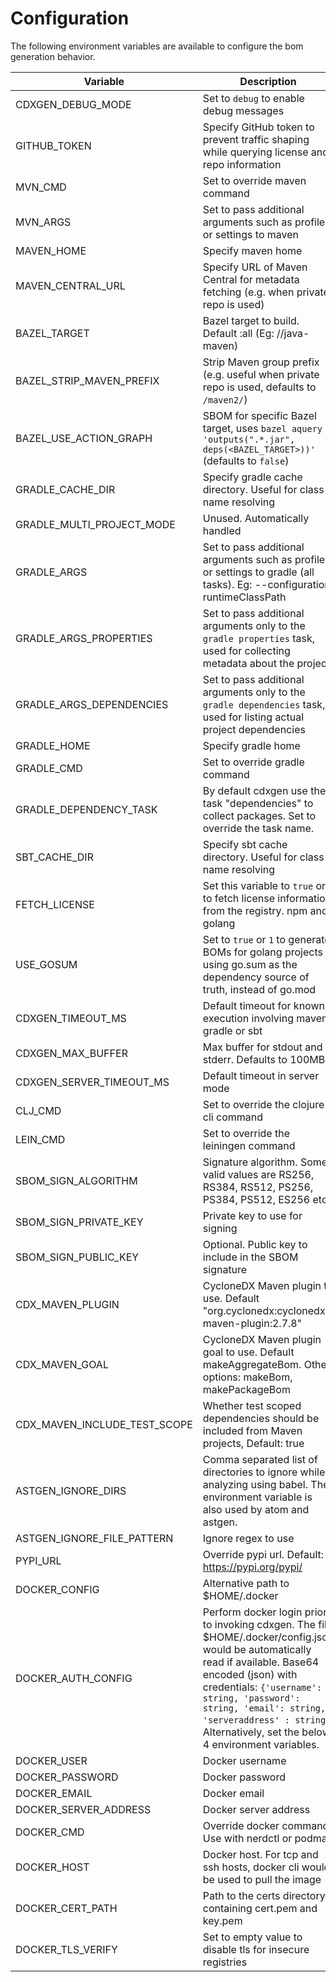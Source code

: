 # Configuration

The following environment variables are available to configure the bom generation behavior.

| Variable                     | Description                                                                                                                                                                                                                                                                                                      |
| ---------------------------- | ---------------------------------------------------------------------------------------------------------------------------------------------------------------------------------------------------------------------------------------------------------------------------------------------------------------- |
| CDXGEN_DEBUG_MODE            | Set to `debug` to enable debug messages                                                                                                                                                                                                                                                                          |
| GITHUB_TOKEN                 | Specify GitHub token to prevent traffic shaping while querying license and repo information                                                                                                                                                                                                                      |
| MVN_CMD                      | Set to override maven command                                                                                                                                                                                                                                                                                    |
| MVN_ARGS                     | Set to pass additional arguments such as profile or settings to maven                                                                                                                                                                                                                                            |
| MAVEN_HOME                   | Specify maven home                                                                                                                                                                                                                                                                                               |
| MAVEN_CENTRAL_URL            | Specify URL of Maven Central for metadata fetching (e.g. when private repo is used)                                                                                                                                                                                                                              |
| BAZEL_TARGET                 | Bazel target to build. Default :all (Eg: //java-maven)                                                                                                                                                                                                                                                           |
| BAZEL_STRIP_MAVEN_PREFIX     | Strip Maven group prefix (e.g. useful when private repo is used, defaults to `/maven2/`)                                                                                                                                                                                                                         |
| BAZEL_USE_ACTION_GRAPH       | SBOM for specific Bazel target, uses `bazel aquery 'outputs(".*.jar", deps(<BAZEL_TARGET>))'` (defaults to `false`)                                                                                                                                                                                              |
| GRADLE_CACHE_DIR             | Specify gradle cache directory. Useful for class name resolving                                                                                                                                                                                                                                                  |
| GRADLE_MULTI_PROJECT_MODE    | Unused. Automatically handled                                                                                                                                                                                                                                                                                    |
| GRADLE_ARGS                  | Set to pass additional arguments such as profile or settings to gradle (all tasks). Eg: --configuration runtimeClassPath                                                                                                                                                                                         |
| GRADLE_ARGS_PROPERTIES       | Set to pass additional arguments only to the `gradle properties` task, used for collecting metadata about the project                                                                                                                                                                                            |
| GRADLE_ARGS_DEPENDENCIES     | Set to pass additional arguments only to the `gradle dependencies` task, used for listing actual project dependencies                                                                                                                                                                                            |
| GRADLE_HOME                  | Specify gradle home                                                                                                                                                                                                                                                                                              |
| GRADLE_CMD                   | Set to override gradle command                                                                                                                                                                                                                                                                                   |
| GRADLE_DEPENDENCY_TASK       | By default cdxgen use the task "dependencies" to collect packages. Set to override the task name.                                                                                                                                                                                                                |
| SBT_CACHE_DIR                | Specify sbt cache directory. Useful for class name resolving                                                                                                                                                                                                                                                     |
| FETCH_LICENSE                | Set this variable to `true` or `1` to fetch license information from the registry. npm and golang                                                                                                                                                                                                                |
| USE_GOSUM                    | Set to `true` or `1` to generate BOMs for golang projects using go.sum as the dependency source of truth, instead of go.mod                                                                                                                                                                                      |
| CDXGEN_TIMEOUT_MS            | Default timeout for known execution involving maven, gradle or sbt                                                                                                                                                                                                                                               |
| CDXGEN_MAX_BUFFER            | Max buffer for stdout and stderr. Defaults to 100MB                                                                                                                                                                                                                                                              |
| CDXGEN_SERVER_TIMEOUT_MS     | Default timeout in server mode                                                                                                                                                                                                                                                                                   |
| CLJ_CMD                      | Set to override the clojure cli command                                                                                                                                                                                                                                                                          |
| LEIN_CMD                     | Set to override the leiningen command                                                                                                                                                                                                                                                                            |
| SBOM_SIGN_ALGORITHM          | Signature algorithm. Some valid values are RS256, RS384, RS512, PS256, PS384, PS512, ES256 etc                                                                                                                                                                                                                   |
| SBOM_SIGN_PRIVATE_KEY        | Private key to use for signing                                                                                                                                                                                                                                                                                   |
| SBOM_SIGN_PUBLIC_KEY         | Optional. Public key to include in the SBOM signature                                                                                                                                                                                                                                                            |
| CDX_MAVEN_PLUGIN             | CycloneDX Maven plugin to use. Default "org.cyclonedx:cyclonedx-maven-plugin:2.7.8"                                                                                                                                                                                                                              |
| CDX_MAVEN_GOAL               | CycloneDX Maven plugin goal to use. Default makeAggregateBom. Other options: makeBom, makePackageBom                                                                                                                                                                                                             |
| CDX_MAVEN_INCLUDE_TEST_SCOPE | Whether test scoped dependencies should be included from Maven projects, Default: true                                                                                                                                                                                                                           |
| ASTGEN_IGNORE_DIRS           | Comma separated list of directories to ignore while analyzing using babel. The environment variable is also used by atom and astgen.                                                                                                                                                                             |
| ASTGEN_IGNORE_FILE_PATTERN   | Ignore regex to use                                                                                                                                                                                                                                                                                              |
| PYPI_URL                     | Override pypi url. Default: https://pypi.org/pypi/                                                                                                                                                                                                                                                               |
| DOCKER_CONFIG                | Alternative path to $HOME/.docker                                                                                                                                                                                                                                                                                |
| DOCKER_AUTH_CONFIG           | Perform docker login prior to invoking cdxgen. The file $HOME/.docker/config.json would be automatically read if available. Base64 encoded (json) with credentials: `{'username': string, 'password': string, 'email': string, 'serveraddress' : string}`. Alternatively, set the below 4 environment variables. |
| DOCKER_USER                  | Docker username                                                                                                                                                                                                                                                                                                  |
| DOCKER_PASSWORD              | Docker password                                                                                                                                                                                                                                                                                                  |
| DOCKER_EMAIL                 | Docker email                                                                                                                                                                                                                                                                                                     |
| DOCKER_SERVER_ADDRESS        | Docker server address                                                                                                                                                                                                                                                                                            |
| DOCKER_CMD                   | Override docker command. Use with nerdctl or podman                                                                                                                                                                                                                                                              |
| DOCKER_HOST                  | Docker host. For tcp and ssh hosts, docker cli would be used to pull the image                                                                                                                                                                                                                                   |
| DOCKER_CERT_PATH             | Path to the certs directory containing cert.pem and key.pem                                                                                                                                                                                                                                                      |
| DOCKER_TLS_VERIFY            | Set to empty value to disable tls for insecure registries                                                                                                                                                                                                                                                        |
